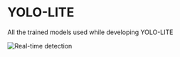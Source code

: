 # YOLO-LITE
All the trained models used while developing YOLO-LITE

![Real-time detection](https://github.com/rachuang22/tfjs-yolo-tiny-demo/raw/master/src/img/car.gif)